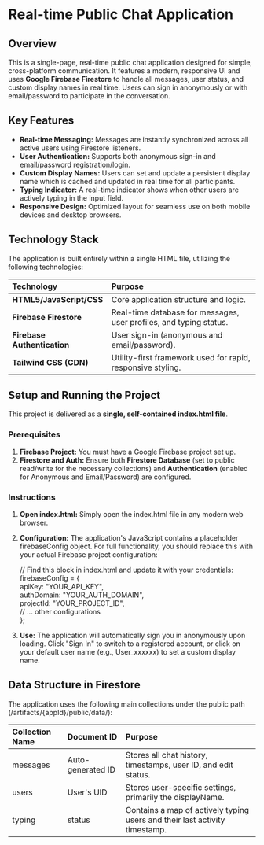 # **Real-time Public Chat Application**

## **Overview**

This is a single-page, real-time public chat application designed for simple, cross-platform communication. It features a modern, responsive UI and uses **Google Firebase Firestore** to handle all messages, user status, and custom display names in real time. Users can sign in anonymously or with email/password to participate in the conversation.

## **Key Features**

* **Real-time Messaging:** Messages are instantly synchronized across all active users using Firestore listeners.  
* **User Authentication:** Supports both anonymous sign-in and email/password registration/login.  
* **Custom Display Names:** Users can set and update a persistent display name which is cached and updated in real time for all participants.  
* **Typing Indicator:** A real-time indicator shows when other users are actively typing in the input field.  
* **Responsive Design:** Optimized layout for seamless use on both mobile devices and desktop browsers.

## **Technology Stack**

The application is built entirely within a single HTML file, utilizing the following technologies:

| Technology | Purpose |
| :---- | :---- |
| **HTML5/JavaScript/CSS** | Core application structure and logic. |
| **Firebase Firestore** | Real-time database for messages, user profiles, and typing status. |
| **Firebase Authentication** | User sign-in (anonymous and email/password). |
| **Tailwind CSS (CDN)** | Utility-first framework used for rapid, responsive styling. |

## **Setup and Running the Project**

This project is delivered as a **single, self-contained index.html file**.

### **Prerequisites**

1. **Firebase Project:** You must have a Google Firebase project set up.  
2. **Firestore and Auth:** Ensure both **Firestore Database** (set to public read/write for the necessary collections) and **Authentication** (enabled for Anonymous and Email/Password) are configured.

### **Instructions**

1. **Open index.html:** Simply open the index.html file in any modern web browser.  
2. **Configuration:** The application's JavaScript contains a placeholder firebaseConfig object. For full functionality, you should replace this with your actual Firebase project configuration:  

   // Find this block in index.html and update it with your credentials:  
   firebaseConfig \= {  
       apiKey: "YOUR\_API\_KEY",  
       authDomain: "YOUR\_AUTH\_DOMAIN",  
       projectId: "YOUR\_PROJECT\_ID",  
       // ... other configurations  
   };

4. **Use:** The application will automatically sign you in anonymously upon loading. Click "Sign In" to switch to a registered account, or click on your default user name (e.g., User\_xxxxxx) to set a custom display name.

## **Data Structure in Firestore**

The application uses the following main collections under the public path (/artifacts/{appId}/public/data/):

| Collection Name | Document ID | Purpose |
| :---- | :---- | :---- |
| messages | Auto-generated ID | Stores all chat history, timestamps, user ID, and edit status. |
| users | User's UID | Stores user-specific settings, primarily the displayName. |
| typing | status | Contains a map of actively typing users and their last activity timestamp. |


